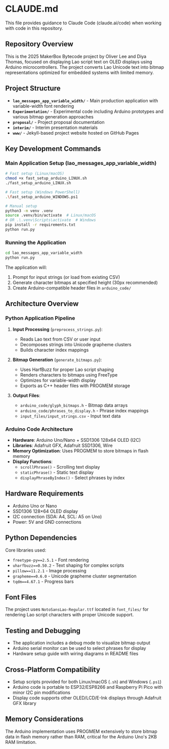 # CLAUDE.md

This file provides guidance to Claude Code (claude.ai/code) when working with code in this repository.

## Repository Overview

This is the 2025 MakerBox Bytecode project by Oliver Lee and Diya Thomas, focused on displaying Lao script text on OLED displays using Arduino microcontrollers. The project converts Lao Unicode text into bitmap representations optimized for embedded systems with limited memory.

## Project Structure

- **`lao_messages_app_variable_width/`** - Main production application with variable-width font rendering
- **`Experimentation/`** - Experimental code including Arduino prototypes and various bitmap generation approaches
- **`proposal/`** - Project proposal documentation
- **`interim/`** - Interim presentation materials
- **`www/`** - Jekyll-based project website hosted on GitHub Pages

## Key Development Commands

### Main Application Setup (lao_messages_app_variable_width)

```bash
# Fast setup (Linux/macOS)
chmod +x fast_setup_arduino_LINUX.sh
./fast_setup_arduino_LINUX.sh

# Fast setup (Windows PowerShell)
.\fast_setup_arduino_WINDOWS.ps1

# Manual setup
python3 -m venv .venv
source .venv/bin/activate  # Linux/macOS
# OR .\.venv\Scripts\activate  # Windows
pip install -r requirements.txt
python run.py
```

### Running the Application

```bash
cd lao_messages_app_variable_width
python run.py
```

The application will:
1. Prompt for input strings (or load from existing CSV)
2. Generate character bitmaps at specified height (30px recommended)
3. Create Arduino-compatible header files in `arduino_code/`

## Architecture Overview

### Python Application Pipeline
1. **Input Processing** (`preprocess_strings.py`):
   - Reads Lao text from CSV or user input
   - Decomposes strings into Unicode grapheme clusters
   - Builds character index mappings

2. **Bitmap Generation** (`generate_bitmaps.py`):
   - Uses HarfBuzz for proper Lao script shaping
   - Renders characters to bitmaps using FreeType
   - Optimizes for variable-width display
   - Exports as C++ header files with PROGMEM storage

3. **Output Files**:
   - `arduino_code/glyph_bitmaps.h` - Bitmap data arrays
   - `arduino_code/phrases_to_display.h` - Phrase index mappings
   - `input_files/input_strings.csv` - Input text data

### Arduino Code Architecture
- **Hardware**: Arduino Uno/Nano + SSD1306 128x64 OLED (I2C)
- **Libraries**: Adafruit GFX, Adafruit SSD1306, Wire
- **Memory Optimization**: Uses PROGMEM to store bitmaps in flash memory
- **Display Functions**:
  - `scrollPhrase()` - Scrolling text display
  - `staticPhrase()` - Static text display
  - `displayPhraseByIndex()` - Select phrases by index

## Hardware Requirements

- Arduino Uno or Nano
- SSD1306 128×64 OLED display
- I2C connection (SDA: A4, SCL: A5 on Uno)
- Power: 5V and GND connections

## Python Dependencies

Core libraries used:
- `freetype-py==2.5.1` - Font rendering
- `uharfbuzz==0.50.2` - Text shaping for complex scripts
- `pillow==11.2.1` - Image processing
- `grapheme==0.6.0` - Unicode grapheme cluster segmentation
- `tqdm==4.67.1` - Progress bars

## Font Files

The project uses `NotoSansLao-Regular.ttf` located in `font_files/` for rendering Lao script characters with proper Unicode support.

## Testing and Debugging

- The application includes a debug mode to visualize bitmap output
- Arduino serial monitor can be used to select phrases for display
- Hardware setup guide with wiring diagrams in README files

## Cross-Platform Compatibility

- Setup scripts provided for both Linux/macOS (`.sh`) and Windows (`.ps1`)
- Arduino code is portable to ESP32/ESP8266 and Raspberry Pi Pico with minor I2C pin modifications
- Display code supports other OLED/LCD/E-Ink displays through Adafruit GFX library

## Memory Considerations

The Arduino implementation uses PROGMEM extensively to store bitmap data in flash memory rather than RAM, critical for the Arduino Uno's 2KB RAM limitation.